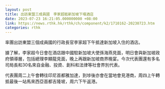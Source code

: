 ```yaml
---
layout: post
title: 出訪東盟三成員國　李家超抵新加坡下塌酒店　
date: 2023-07-23 16:21:05.000000000 +08:00
link: https://news.rthk.hk/rthk/ch/component/k2/1710162-20230723.htm
categories: rthk
---
```


率團出訪東盟三個成員國的行政長官李家超下午抵達新加坡入住的酒店。

據了解，李家超今日會在酒店跟中國駐新加坡大使孫海燕見面，明日會與新加坡政府領導層，包括總理李顯龍見面，晚上再跟新加坡商界晚宴。今次代表團還有多名司局長和30名來自金融、投資、創科和法律等社會界別代表。

代表團周二上午會轉往印尼首都雅加達，到埗後亦會在當地會見港商，周四上午轉抵最後一站馬來西亞首都吉隆坡，周六下午返港。
